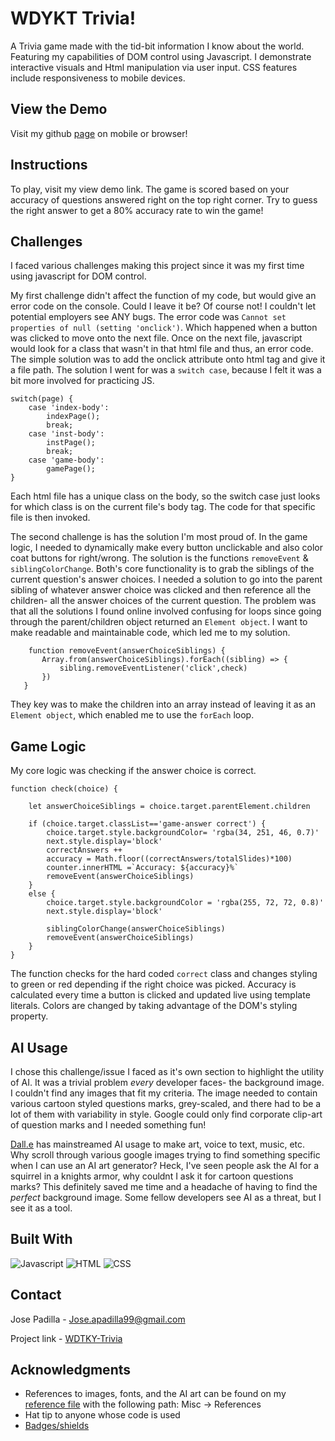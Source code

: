 # WDYKT Trivia!
A Trivia game made with the tid-bit information I know about the world. Featuring my capabilities of DOM control using Javascript. I demonstrate interactive visuals and Html manipulation via user input. CSS features include responsiveness to mobile devices.
    
## View the Demo
    
Visit my github [page](https://jpadillacoding.github.io/WDYKT-Trivia/) on mobile or browser!


## Instructions

To play, visit my view demo link. The game is scored based on your accuracy of questions answered right on the top right corner. Try to guess the right answer to get a 80% accuracy rate to win the game!

## Challenges 

I faced various challenges making this project since it was my first time using javascript for DOM control. 

My first challenge didn't affect the function of my code, but would give an error code on the console. Could I leave it be? Of course not! I couldn't let potential employers see ANY bugs.
The error code was `Cannot set properties of null (setting 'onclick')`. Which happened when a button was clicked to move onto the next file. Once on the next file, javascript would look for a class that wasn't in that html file and thus, an error code. The simple solution was to add the onclick attribute onto html tag and give it a file path. The solution I went for was a `switch case`, because I felt it was a bit more involved for practicing JS. 
```
switch(page) {
    case 'index-body':
        indexPage();
        break;
    case 'inst-body':
        instPage();
        break;
    case 'game-body':
        gamePage();
}
```
 Each html file has a unique class on the body, so the switch case just looks for which class is on the current file's body tag. The code for that specific file is then invoked.

 The second challenge is has the solution I'm most proud of. In the game logic, I needed to dynamically make every button unclickable and also color coat buttons for right/wrong. The solution is the functions `removeEvent` & `siblingColorChange`. Both's core functionality is to grab the siblings of the current question's answer choices. I needed a solution to go into the parent sibling of whatever answer choice was clicked and then reference all the children- all the answer choices of the current question. The problem was that all the solutions I found online involved confusing for loops since going through the parent/children object returned an `Element object`. I want to make readable and maintainable code, which led me to my solution. 
 ```
     function removeEvent(answerChoiceSiblings) {
        Array.from(answerChoiceSiblings).forEach((sibling) => {
            sibling.removeEventListener('click',check)
        })
    }
 ```
They key was to make the children into an array instead of leaving it as an `Element object`, which enabled me to use the `forEach` loop. 

 ## Game Logic

My core logic was checking if the answer choice is correct. 
```
function check(choice) {

    let answerChoiceSiblings = choice.target.parentElement.children

    if (choice.target.classList=='game-answer correct') {
        choice.target.style.backgroundColor= 'rgba(34, 251, 46, 0.7)'
        next.style.display='block'
        correctAnswers ++
        accuracy = Math.floor((correctAnswers/totalSlides)*100)
        counter.innerHTML =`Accuracy: ${accuracy}%`
        removeEvent(answerChoiceSiblings)
    }
    else {
        choice.target.style.backgroundColor = 'rgba(255, 72, 72, 0.8)'
        next.style.display='block'

        siblingColorChange(answerChoiceSiblings)
        removeEvent(answerChoiceSiblings)
    }
}
```
The function checks for the hard coded `correct` class and changes styling to green or red depending if the right choice was picked. Accuracy is calculated every time a button is clicked and updated live using template literals. Colors are changed by taking advantage of the DOM's styling property. 

## AI Usage 

I chose this challenge/issue I faced as it's own section to highlight the utility of AI. It was a trivial problem <em>every</em> developer faces- the background image. I couldn't find any images that fit my criteria. The image needed to contain various cartoon styled questions marks, grey-scaled, and there had to be a lot of them with variability in style. Google could only find corporate clip-art of question marks and I needed something fun! 

[Dall.e](https://openai.com/dall-e-2/) has mainstreamed AI usage to make art, voice to text, music, etc. Why scroll through various google images trying to find something specific when I can use an AI art generator? Heck, I've seen people ask the AI for a squirrel in a knights armor, why couldnt I ask it for cartoon questions marks? This definitely saved me time and a headache of having to find the <em>perfect</em> background image. Some fellow developers see AI as a threat, but I see it as a tool. 

## Built With

![Javascript](https://img.shields.io/badge/JavaScript-323330?style=for-the-badge&logo=javascript&logoColor=F7DF1E)
![HTML](https://img.shields.io/badge/HTML5-E34F26?style=for-the-badge&logo=html5&logoColor=white)
![CSS](https://img.shields.io/badge/CSS3-1572B6?style=for-the-badge&logo=css3&logoColor=white)
## Contact 

Jose Padilla - Jose.apadilla99@gmail.com

Project link - [WDTKY-Trivia](https://github.com/JpadillaCoding/WDYKT-Trivia)



## Acknowledgments

  - References to images, fonts, and the AI art can be found on my [reference file](https://github.com/JpadillaCoding/WDYKT-Trivia/blob/main/misc/refrences) with the following path: Misc -> References  
  - Hat tip to anyone whose code is used
  - [Badges/shields](https://github.com/alexandresanlim/Badges4-README.md-Profile)